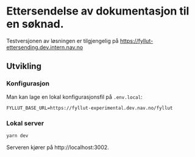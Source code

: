# Ettersendelse av dokumentasjon til en søknad.
Testversjonen av løsningen er tilgjengelig på https://fyllut-ettersending.dev.intern.nav.no

## Utvikling

### Konfigurasjon
Man kan lage en lokal konfigurasjonsfil på `.env.local`:
```
FYLLUT_BASE_URL=https://fyllut-experimental.dev.nav.no/fyllut
```

### Lokal server
```bash
yarn dev
```

Serveren kjører på http://localhost:3002.
